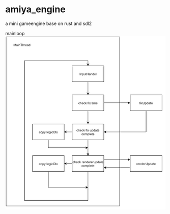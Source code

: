 # amiya_engine
a mini gameengine base on rust and sdl2

mainloop
![snapshot](./readme/amiya_mainloop.jpg)
